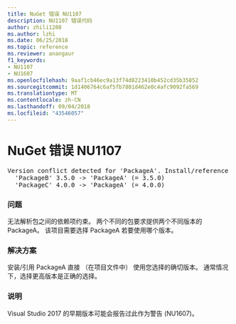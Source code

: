 ```yaml
---
title: NuGet 错误 NU1107
description: NU1107 错误代码
author: zhili1208
ms.author: lzhi
ms.date: 06/25/2018
ms.topic: reference
ms.reviewer: anangaur
f1_keywords:
- NU1107
- NU1607
ms.openlocfilehash: 9aaf1cb46ec9a13f74d8223410b452cd35b35852
ms.sourcegitcommit: 1d1406764c6af5fb7801d462e0c4afc9092fa569
ms.translationtype: MT
ms.contentlocale: zh-CN
ms.lasthandoff: 09/04/2018
ms.locfileid: "43546057"
---
```

# <a name="nuget-error-nu1107"></a>NuGet 错误 NU1107

<pre>Version conflict detected for 'PackageA'. Install/reference 'PackageA' v4.0.0 directly to resolve this issue.<br/>  'PackageB' 3.5.0 -> 'PackageA' (= 3.5.0)<br/>  'PackageC' 4.0.0 -> 'PackageA' (= 4.0.0)</pre>

### <a name="issue"></a>问题
无法解析包之间的依赖项约束。 两个不同的包要求提供两个不同版本的 PackageA。 该项目需要选择 PackageA 若要使用哪个版本。

### <a name="solution"></a>解决方案
安装/引用 PackageA 直接 （在项目文件中） 使用您选择的确切版本。
通常情况下，选择更高版本是正确的选择。

### <a name="note"></a>说明
Visual Studio 2017 的早期版本可能会报告过此作为警告 (NU1607)。
